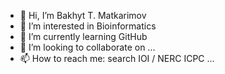 - 👋 Hi, I’m Bakhyt T. Matkarimov
- 👀 I’m interested in Bioinformatics
- 🌱 I’m currently learning GitHub
- 💞️ I’m looking to collaborate on ...
- 📫 How to reach me: search IOI / NERC ICPC ...

<!---
BakhytMatkarimov/BakhytMatkarimov is a ✨ special ✨ repository because its `README.md` (this file) appears on your GitHub profile.
You can click the Preview link to take a look at your changes.
--->
